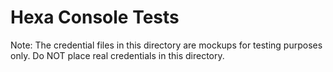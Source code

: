 # Hexa Console Tests

Note:  The credential files in this directory are mockups for testing purposes only. Do NOT place real credentials in this directory.